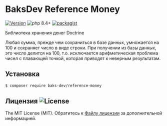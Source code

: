 # BaksDev Reference Money

[![Version](https://img.shields.io/badge/version-7.2.9-blue)](https://github.com/baks-dev/reference-money/releases)
![php 8.4+](https://img.shields.io/badge/php-min%208.4-red.svg)
[![packagist](https://img.shields.io/badge/packagist-green)](https://packagist.org/packages/baks-dev/reference-money)

Библиотека хранения денег Doctrine

Любая сумма, прежде чем сохраниться в базе данных, умножается на 100 и сохраняет число в виде строки. При получении из
базы данных, это число делится на 100, т.о. исключается арифметическая проблема чисел с плавающей точкой, которая
приводят к неверным результатам.

## Установка

``` bash
$ composer require baks-dev/reference-money
```

## Лицензия ![License](https://img.shields.io/badge/MIT-green)

The MIT License (MIT). Обратитесь к [Файлу лицензии](LICENSE.md) за дополнительной информацией.
